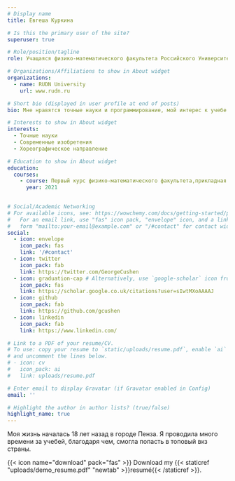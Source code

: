 ```yaml
---
# Display name
title: Евгеша Куркина

# Is this the primary user of the site?
superuser: true

# Role/position/tagline
role: Учащаяся физико-математического факультета Российского Университета Дружбы Народов

# Organizations/Affiliations to show in About widget
organizations:
  - name: RUDN University
    url: www.rudn.ru

# Short bio (displayed in user profile at end of posts)
bio: Мне нравятся точные науки и программирование, мой интерес к учебе проснулся в 9ом классе 

# Interests to show in About widget
interests:
  - Точные науки
  - Современные изобретения
  - Хореографическое направление

# Education to show in About widget
education:
  courses:
    - course: Первый курс физико-математического факультета,прикладная математика и информатика
      year: 2021
   

# Social/Academic Networking
# For available icons, see: https://wowchemy.com/docs/getting-started/page-builder/#icons
#   For an email link, use "fas" icon pack, "envelope" icon, and a link in the
#   form "mailto:your-email@example.com" or "/#contact" for contact widget.
social:
  - icon: envelope
    icon_pack: fas
    link: '/#contact'
  - icon: twitter
    icon_pack: fab
    link: https://twitter.com/GeorgeCushen
  - icon: graduation-cap # Alternatively, use `google-scholar` icon from `ai` icon pack
    icon_pack: fas
    link: https://scholar.google.co.uk/citations?user=sIwtMXoAAAAJ
  - icon: github
    icon_pack: fab
    link: https://github.com/gcushen
  - icon: linkedin
    icon_pack: fab
    link: https://www.linkedin.com/

# Link to a PDF of your resume/CV.
# To use: copy your resume to `static/uploads/resume.pdf`, enable `ai` icons in `params.toml`,
# and uncomment the lines below.
# - icon: cv
#   icon_pack: ai
#   link: uploads/resume.pdf

# Enter email to display Gravatar (if Gravatar enabled in Config)
email: ''

# Highlight the author in author lists? (true/false)
highlight_name: true
---
```


Моя жизнь началась 18 лет назад в городе Пенза. Я проводила много времени за учебей, благодаря чем, смогла попасть в топовый вкз страны.

{{< icon name="download" pack="fas" >}} Download my {{< staticref "uploads/demo_resume.pdf" "newtab" >}}resumé{{< /staticref >}}.
